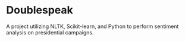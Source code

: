 # Doublespeak

A project utilizing NLTK, Scikit-learn, and Python to perform sentiment analysis on presidential campaigns.